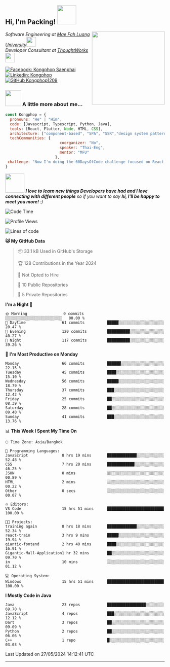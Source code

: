 <h2> Hi, I'm Packing! <img src="https://media.giphy.com/media/mGcNjsfWAjY5AEZNw6/giphy.gif" width="60"></h2>
<img align='right' src="https://media.giphy.com/media/ieyl9zmCjO4b4t6qoY/giphy.gif" width="230">
<p><em>Software Engineering at <a href="http://www.unb.br">Mae Fah Luang University</a><img src="https://media.giphy.com/media/fYSnHlufseco8Fh93Z/giphy.gif" width="30"></br>Developer Consultant at <a href="https://www.thoughtworks.com">ThoughtWorks</a><img src="https://media.giphy.com/media/WUlplcMpOCEmTGBtBW/giphy.gif" width="30"> 
</em></p>

[![Facebook: Kongphop Saenphai](https://img.shields.io/badge/-Kongphop%20Saenphai-1877F2?style=flat-square&logo=facebook&logoColor=white&link=https://www.facebook.com/profile.php?id=100009078336515)](https://www.facebook.com/profile.php?id=100009078336515)
[![Linkedin: Kongphop](https://img.shields.io/badge/-Kongphop-blue?style=flat-square&logo=Linkedin&logoColor=white&link=https://www.linkedin.com/in/kongphop-saenphai-34a557288/)](https://www.linkedin.com/in/kongphop-saenphai-34a557288/)
[![GitHub Kongphop1209](https://img.shields.io/github/followers/Kongphop1209?label=follow&style=social)](https://github.com/kongphop1209)


### <img src="https://media.giphy.com/media/VgCDAzcKvsR6OM0uWg/giphy.gif" width="50"> A little more about me...  

```javascript
const Kongphop = {
  pronouns: "He" | "Him",
  code: [Javascript, Typescript, Python, Java],
  tools: [React, Flutter, Node, HTML, CSS],
  architecture: ["component-based", "SPA", "SSR","design system pattern"],
  techCommunities: {
                        coorganizer: "No",
                        speaker: "Thai-Eng",
                        mentor: "MFU"
                      },
 challenge: "Now I'm doing the 60DaysOfCode challenge focused on React and Mobile App"
}
```

<img src="https://media.giphy.com/media/LnQjpWaON8nhr21vNW/giphy.gif" width="60"> <em><b>I love to learn new things Developers have had and I love connecting with different people</b> so if you want to say <b>hi, I'll be happy to meet you more!</b> :)</em>

<!--START_SECTION:waka-->
![Code Time](http://img.shields.io/badge/Code%20Time-17%20hrs%2031%20mins-blue)

![Profile Views](http://img.shields.io/badge/Profile%20Views-14-blue)

![Lines of code](https://img.shields.io/badge/From%20Hello%20World%20I%27ve%20Written-2.3%20million%20lines%20of%20code-blue)

**🐱 My GitHub Data** 

> 📦 33.1 kB Used in GitHub's Storage 
 > 
> 🏆 128 Contributions in the Year 2024
 > 
> 🚫 Not Opted to Hire
 > 
> 📜 10 Public Repositories 
 > 
> 🔑 5 Private Repositories 
 > 
**I'm a Night 🦉** 

```text
🌞 Morning                0 commits           ░░░░░░░░░░░░░░░░░░░░░░░░░   00.00 % 
🌆 Daytime                61 commits          █████░░░░░░░░░░░░░░░░░░░░   20.47 % 
🌃 Evening                120 commits         ██████████░░░░░░░░░░░░░░░   40.27 % 
🌙 Night                  117 commits         ██████████░░░░░░░░░░░░░░░   39.26 % 
```
📅 **I'm Most Productive on Monday** 

```text
Monday                   66 commits          ██████░░░░░░░░░░░░░░░░░░░   22.15 % 
Tuesday                  45 commits          ████░░░░░░░░░░░░░░░░░░░░░   15.10 % 
Wednesday                56 commits          █████░░░░░░░░░░░░░░░░░░░░   18.79 % 
Thursday                 37 commits          ███░░░░░░░░░░░░░░░░░░░░░░   12.42 % 
Friday                   25 commits          ██░░░░░░░░░░░░░░░░░░░░░░░   08.39 % 
Saturday                 28 commits          ██░░░░░░░░░░░░░░░░░░░░░░░   09.40 % 
Sunday                   41 commits          ███░░░░░░░░░░░░░░░░░░░░░░   13.76 % 
```


📊 **This Week I Spent My Time On** 

```text
🕑︎ Time Zone: Asia/Bangkok

💬 Programming Languages: 
JavaScript               8 hrs 19 mins       █████████████░░░░░░░░░░░░   52.48 % 
CSS                      7 hrs 20 mins       ████████████░░░░░░░░░░░░░   46.25 % 
JSON                     8 mins              ░░░░░░░░░░░░░░░░░░░░░░░░░   00.89 % 
HTML                     2 mins              ░░░░░░░░░░░░░░░░░░░░░░░░░   00.22 % 
Other                    0 secs              ░░░░░░░░░░░░░░░░░░░░░░░░░   00.07 % 

🔥 Editors: 
VS Code                  15 hrs 51 mins      █████████████████████████   100.00 % 

🐱‍💻 Projects: 
training again           8 hrs 18 mins       █████████████░░░░░░░░░░░░   52.34 % 
react-train              3 hrs 9 mins        █████░░░░░░░░░░░░░░░░░░░░   19.94 % 
giantic-fontend          2 hrs 40 mins       ████░░░░░░░░░░░░░░░░░░░░░   16.91 % 
Gigantic-Mall-Application1 hr 32 mins        ██░░░░░░░░░░░░░░░░░░░░░░░   09.70 % 
in                       10 mins             ░░░░░░░░░░░░░░░░░░░░░░░░░   01.12 % 

💻 Operating System: 
Windows                  15 hrs 51 mins      █████████████████████████   100.00 % 
```

**I Mostly Code in Java** 

```text
Java                     23 repos            █████████████████░░░░░░░░   69.70 % 
JavaScript               4 repos             ███░░░░░░░░░░░░░░░░░░░░░░   12.12 % 
Dart                     3 repos             ██░░░░░░░░░░░░░░░░░░░░░░░   09.09 % 
Python                   2 repos             ██░░░░░░░░░░░░░░░░░░░░░░░   06.06 % 
C++                      1 repo              █░░░░░░░░░░░░░░░░░░░░░░░░   03.03 % 
```




 Last Updated on 27/05/2024 14:12:41 UTC
<!--END_SECTION:waka-->


---


